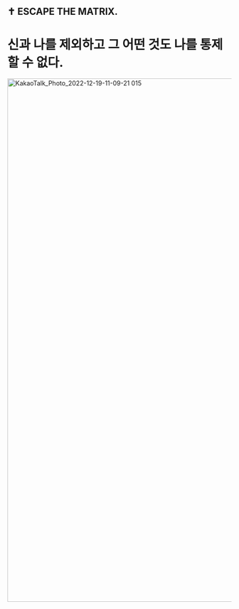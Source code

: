 ## ✝️ ESCAPE THE MATRIX.
# 신과 나를 제외하고 그 어떤 것도 나를 통제할 수 없다.

<img width="1177" alt="KakaoTalk_Photo_2022-12-19-11-09-21 015" src="https://user-images.githubusercontent.com/105103712/226498117-1e780a7f-1f7a-4699-9328-c67d5e99649e.png">
